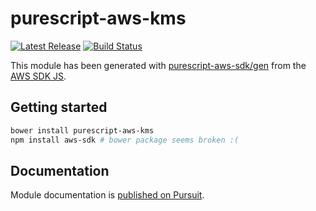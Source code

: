 # purescript-aws-kms

[![Latest Release](https://pursuit.purescript.org/packages/purescript-aws-kms/badge)](https://pursuit.purescript.org/packages/purescript-aws-kms)
[![Build Status](https://app.wercker.com/status/5909b9e96d1080804b17a28f72f87b6b/s/master)](https://app.wercker.com/project/byKey/5909b9e96d1080804b17a28f72f87b6b)

This module has been generated with [purescript-aws-sdk/gen](https://github.com/purescript-aws-sdk/gen) from the [AWS SDK JS](https://github.com/aws/aws-sdk-js).

## Getting started

```sh
bower install purescript-aws-kms
npm install aws-sdk # bower package seems broken :(
```

## Documentation

Module documentation is [published on Pursuit](http://pursuit.purescript.org/packages/purescript-aws-kms).
